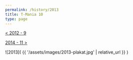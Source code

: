 ```yaml
---
permalink: /history/2013
title: T-Mania 10
type: page
---
```


[< 2012 - 9](/history/2012)

[2014 - 11 >](/history/2014)

![2013]( {{ '/assets/images/2013-plakat.jpg' | relative_url }} )

